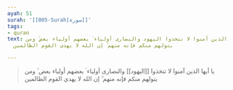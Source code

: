```yaml
---
ayah: 51
surah: '[[005-Surah|سورة]]'
tags:
- quran
text: يا أيها الذين آمنوا لا تتخذوا اليهود والنصارى أولياء ۘ بعضهم أولياء بعض ۚ ومن
  يتولهم منكم فإنه منهم ۗ إن الله لا يهدي القوم الظالمين

---
```

> يا أيها الذين آمنوا لا تتخذوا [[اليهود]] والنصارى أولياء ۘ بعضهم أولياء بعض ۚ ومن يتولهم منكم فإنه منهم ۗ إن الله لا يهدي القوم الظالمين
